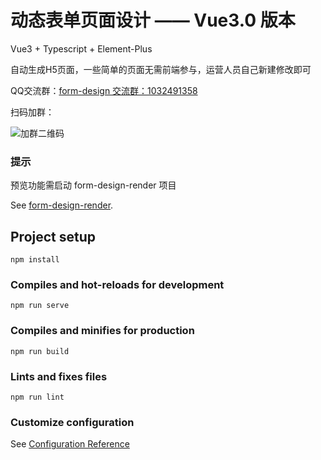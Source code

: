 # 动态表单页面设计 —— Vue3.0 版本

Vue3 + Typescript + Element-Plus

自动生成H5页面，一些简单的页面无需前端参与，运营人员自己新建修改即可

QQ交流群：[form-design 交流群：1032491358](https://qm.qq.com/cgi-bin/qm/qr?k=9xcxFRP3G6YbXzFjU9F8Ca1sMEFQOkNO&jump_from=webapi)

扫码加群：

![加群二维码](https://vincentzyc.github.io/form-design/qqqrcode.png "加群二维码")

### 提示
预览功能需启动 form-design-render 项目

See [form-design-render](https://github.com/vincentzyc/form-design-render).

## Project setup
```
npm install
```

### Compiles and hot-reloads for development
```
npm run serve
```

### Compiles and minifies for production
```
npm run build
```

### Lints and fixes files
```
npm run lint
```

### Customize configuration
See [Configuration Reference](https://cli.vuejs.org/config/)